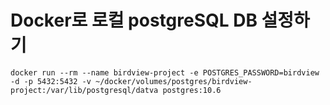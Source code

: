 # Docker로 로컬 postgreSQL DB 설정하기

```shell script
docker run --rm --name birdview-project -e POSTGRES_PASSWORD=birdview -d -p 5432:5432 -v ~/docker/volumes/postgres/birdview-project:/var/lib/postgresql/datva postgres:10.6
```